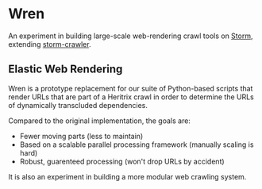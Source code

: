 # Wren

An experiment in building large-scale web-rendering crawl tools on [Storm](http://storm.apache.org/), extending [storm-crawler](https://github.com/DigitalPebble/storm-crawler).

## Elastic Web Rendering

Wren is a prototype replacement for our suite of Python-based scripts that render URLs that are part of a Heritrix crawl in order to determine the URLs of dynamically transcluded dependencies.

Compared to the original implementation, the goals are:

- Fewer moving parts (less to maintain)
- Based on a scalable parallel processing framework (manually scaling is hard)
- Robust, guarenteed processing (won't drop URLs by accident)

It is also an experiment in building a more modular web crawling system.

